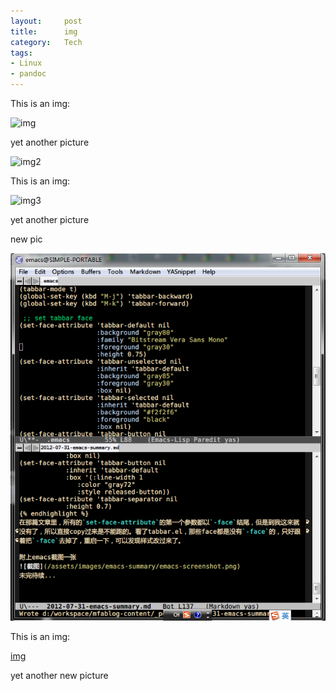 ```yaml
---
layout:     post
title:      img
category:   Tech
tags: 
- Linux
- pandoc
---
```


This is an img:

![img](/cn/assets/images/emacs-screenshot.png)

yet another picture

![img2](/cn/assets/images/bbt.png)


This is an img:

![img3](/cn/assets/images/emacs-screenshot.png)

yet another picture

new pic

![img4](https://github.com/williamlfang/cn/blob/gh-pages/assets/images/emacs-screenshot.png)

This is an img:

[img](/assets/images/emacs-screenshot.png)

yet another new picture
